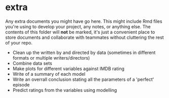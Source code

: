 # extra

Any extra documents you might have go here. This might include Rmd files you're using to develop your project, any notes, or anything else. The contents of this folder will **not** be marked, it's just a convenient place to store documents and collaborate with teammates without cluttering the rest of your repo.

- Clean up the written by and directed by data (sometimes in different formats or multiple writers/directors)
- Combine data sets
- Make plots for different variables against IMDB rating
- Write of a summary of each model
- Write an overrall conclusion stating all the parameters of a 'perfect' episode
- Predict ratings from the variables using modelling